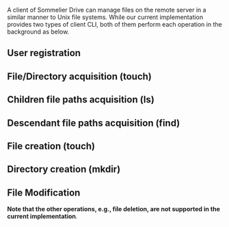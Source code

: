 A client of Sommelier Drive can manage files on the remote server in a similar manner to Unix file systems. While our current implementation provides two types of client CLI, both of them perform each operation in the background as below.

## User registration
## File/Directory acquisition (touch)
## Children file paths acquisition (ls)
## Descendant file paths acquisition (find)
## File creation (touch)
## Directory creation (mkdir)
## File Modification


**Note that the other operations, e.g., file deletion, are not supported in the current implementation**.